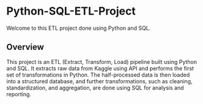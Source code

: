 # Python-SQL-ETL-Project
Welcome to this ETL project done using Python and SQL.

## Overview
This project is an ETL (Extract, Transform, Load) pipeline built using Python and SQL. It extracts raw data from Kaggle using API and performs the first set of transformations in Python. The half-processed data is then loaded into a structured database, and further transformations, such as cleaning, standardization, and aggregation, are done using SQL for analysis and reporting.
